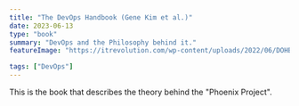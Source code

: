 ```yaml
---
title: "The DevOps Handbook (Gene Kim et al.)"
date: 2023-06-13
type: "book"
summary: "DevOps and the Philosophy behind it."
featureImage: "https://itrevolution.com/wp-content/uploads/2022/06/DOHB2_front_08312021-331x497.jpg.webp"

tags: ["DevOps"]
---
```


This is the book that describes the theory behind the "Phoenix Project".
